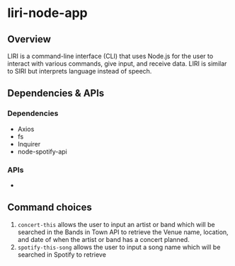 # liri-node-app

## Overview
LIRI is a command-line interface (CLI) that uses Node.js for the user to interact with various commands, give input, and receive data. LIRI is similar to SIRI but interprets language instead of speech. 

## Dependencies & APIs

### Dependencies
* Axios
* fs
* Inquirer
* node-spotify-api

### APIs
* 


## Command choices
1. ```concert-this``` allows the user to input an artist or band which will be searched in the Bands in Town API to retrieve the Venue name, location, and date of when the artist or band has a concert planned.
2. ```spotify-this-song``` allows the user to input a song name which will be searched in Spotify to retrieve 


